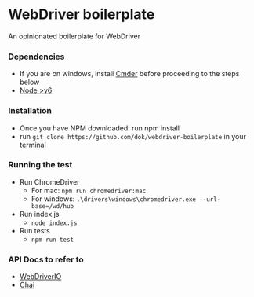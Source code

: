 WebDriver boilerplate
=========================

An opinionated boilerplate for WebDriver

### Dependencies

- If you are on windows, install [Cmder](http://cmder.net/) before proceeding to the steps below
- [Node >v6](https://nodejs.org/en/download/)

### Installation

- Once you have NPM downloaded: run npm install 
- run `git clone https://github.com/dok/webdriver-boilerplate` in your terminal

### Running the test

- Run ChromeDriver
  - For mac: `npm run chromedriver:mac`
  - For windows: `.\drivers\windows\chromedriver.exe --url-base=/wd/hub`
- Run index.js
  - `node index.js`
- Run tests
  - `npm run test`


### API Docs to refer to

- [WebDriverIO](http://webdriver.io/api.html)
- [Chai](http://chaijs.com/api/bdd/)
